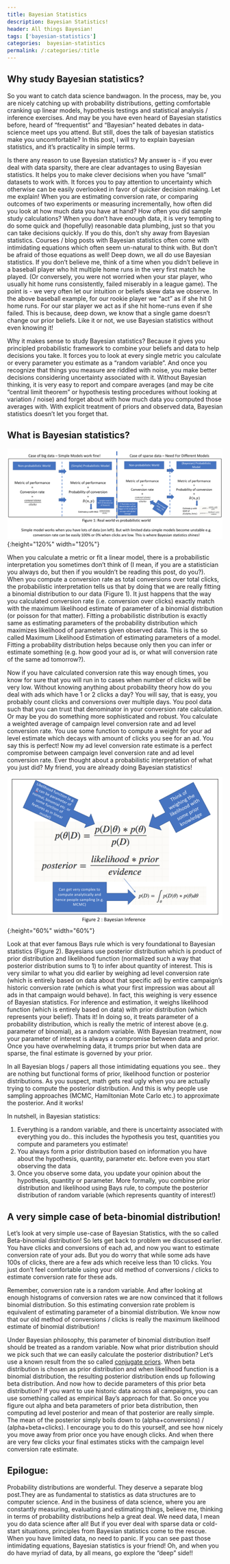 ```yaml
---
title: Bayesian Statistics
description: Bayesian Statistics!
header: All things Bayesian!
tags: ['bayesian-statistics']
categories:  bayesian-statistics
permalink: /:categories/:title
---
```

## Why study Bayesian statistics?

So you want to catch data science bandwagon. In the process, may be, you are nicely catching up with probability distributions, getting comfortable cranking up linear models, hypothesis testings and statistical analysis / inference exercises. And may be you have even heard of Bayesian statistics before, heard of “frequentist” and “Bayesian” heated debates in data-science meet ups you attend. But still, does the talk of bayesian statistics make you uncomfortable? In this post, I will try to explain bayesian statistics, and it’s practicality in simple terms.

Is there any reason to use Bayesian statistics? My answer is - if you ever deal with data sparsity, there are clear advantages to using Bayesian statistics. It helps you to make clever decisions when you have “small” datasets to work with. It forces you to pay attention to uncertainty which otherwise can be easily overlooked in favor of quicker decision making. Let me explain! When you are estimating conversion rate, or comparing outcomes of two experiments or measuring incrementally, how often did you look at how much data you have at hand? How often you did sample study calculations? When you don’t have enough data, it is very tempting to do some quick and (hopefully) reasonable data plumbing, just so that you can take decisions quickly. If you do this, don’t shy away from Bayesian statistics. Courses / blog posts with Bayesian statistics often come with intimidating equations which often seem un-natural to think with. But don’t be afraid of those equations as well! Deep down, we all do use Bayesian statistics. If you don’t believe me, think of a time when you didn’t believe in a baseball player who hit multiple home runs in the very first match he played. (Or conversely, you were not worried when your star player, who usually hit home runs consistently, failed miserably in a league game). The point is - we very often let our intuition or beliefs skew data we observe. In the above baseball example, for our rookie player we “act” as if she hit 0 home runs. For our star player we act as if she hit home-runs even if she failed. This is because, deep down, we know that a single game doesn’t change our prior beliefs. Like it or not, we use Bayesian statistics without even knowing it!

Why it makes sense to study Bayesian statistics? Because it gives you principled probabilistic framework to combine your beliefs and data to help decisions you take. It forces you to look at every single metric you calculate or every parameter you estimate as a “random variable”. And once you recognize that things you measure are riddled with noise, you make better decisions considering uncertainty associated with it. Without Bayesian thinking, it is very easy to report and compare averages (and may be cite “central limit theorem” or hypothesis testing procedures without looking at variation / noise) and forget about with how much data you computed those averages with. With explicit treatment of priors and observed data, Bayesian statistics doesn’t let you forget that.

## What is Bayesian statistics?

![Real world vs probabilistic world](/img/prob_model_1.png?raw=true){:height="120%" width="120%"}

When you calculate a metric or fit a linear model, there is a probabilistic interpretation you sometimes don’t think of (I mean, if you are a statistician you always do, but then if you wouldn’t be reading this post, do you?). When you compute a conversion rate as total conversions over total clicks, the probabilistic interpretation tells us that by doing that we are really fitting a binomial distribution to our data (Figure 1). It just happens that the way you calculated conversion rate (i.e. conversion over clicks) exactly match with the maximum likelihood estimate of parameter of a binomial distribution (or poisson for that matter). Fitting a probabilistic distribution is exactly same as estimating parameters of the probability distribution which maximizes likelihood of parameters given observed data. This is the so called Maximum Likelihood Estimation of estimating parameters of a model. Fitting a probability distribution helps because only then you can infer or estimate something (e.g. how good your ad is, or what will conversion rate of the same ad tomorrow?).

Now if you have calculated conversion rate this way enough times, you know for sure that you will run in to cases when number of clicks will be very low. Without knowing anything about probability theory how do you deal with ads which have 1 or 2 clicks a day? You will say, that is easy, you probably count clicks and conversions over multiple days. You pool data such that you can trust that denominator in your conversion rate calculation. Or may be you do something more sophisticated and robust. You calculate a weighted average of campaign level conversion rate and ad level conversion rate. You use some function to compute a weight for your ad level estimate which decays with amount of clicks you see for an ad. You say this is perfect! Now my ad level conversion rate estimate is a perfect compromise between campaign level conversion rate and ad level conversion rate. Ever thought about a probabilistic interpretation of what you just did? My friend, you are already doing Bayesian statistics! 

![Real world vs probabilistic world](/img/prob_model_2.png?raw=true){:height="60%" width="60%"}

Look at that ever famous Bays rule which is very foundational to Bayesian statistics (Figure 2). Bayesians use posterior distribution which is product of prior distribution and likelihood function (normalized such a way that posterior distribution sums to 1) to infer about quantity of interest. This is very similar to what you did earlier by weighing ad level conversion rate (which is entirely based on data about that specific ad) by entire campaign’s historic conversion rate (which is what your first impression was about all ads in that campaign would behave). In fact, this weighing is very essence of Bayesian statistics. For inference and estimation, it weighs likelihood function (which is entirely based on data) with prior distribution (which represents your belief). Thats it! In doing so, it treats parameter of a probability distribution, which is really the metric of interest above (e.g. parameter of binomial), as a random variable. With Bayesian treatment, now your parameter of interest is always a compromise between data and prior. Once you have overwhelming data, it trumps prior but when data are sparse, the final estimate is governed by your prior.

In all Bayesian blogs / papers all those intimidating equations you see.. they are nothing but functional forms of prior, likelihood function or posterior distributions. As you suspect, math gets real ugly when you are actually trying to compute the posterior distribution. And this is why people use sampling approaches (MCMC, Hamiltonian Mote Carlo etc.) to approximate the posterior. And it works!

In nutshell, in Bayesian statistics:
1. Everything is a random variable, and there is uncertainty associated with everything you do.. this includes the hypothesis you test, quantities you compute and parameters you estimate!
2. You always form a prior distribution based on information you have about the hypothesis, quantity, parameter etc. before even you start observing the data
3. Once you observe some data, you update your opinion about the hypothesis, quantity or parameter. More formally, you combine prior distribution and likelihood using Bays rule, to compute the posterior distribution of random variable (which represents quantity of interest!)

## A very simple case of beta-binomial distribution!

Let’s look at very simple use-case of Bayesian Statistics, with the so called Beta-binomial distribution!
So lets get back to problem we discussed earlier. You have clicks and conversions of each ad, and now you want to estimate conversion rate of your ads. But you do worry that while some ads have 100s of clicks, there are a few ads which receive less than 10 clicks. You just don’t feel comfortable using your old method of conversions / clicks to estimate conversion rate for these ads.

Remember, conversion rate is a random variable. And after looking at enough histograms of conversion rates we are now convinced that it follows binomial distribution. So this estimating conversion rate problem is equivalent of estimating parameter of a binomial distribution. We know now that our old method of conversions / clicks is really the maximum likelihood estimate of binomial distribution! 

Under Bayesian philosophy, this parameter of binomial distribution itself should be treated as a random variable. Now what prior distribution should we pick such that we can easily calculate the posterior distribution? Let’s use a known result from the so called [conjugate priors](https://en.wikipedia.org/wiki/Conjugate_prior). When beta distribution is chosen as prior distribution and when likelihood function is a binomial distribution, the resulting posterior distribution ends up following beta distribution. And now how to decide parameters of this prior beta distribution? If you want to use historic data across all campaigns, you can use something called as empirical Bay’s approach for that. So once you figure out alpha and beta parameters of prior beta distribution, then computing ad level posterior and mean of that posterior are really simple. The mean of the posterior simply boils down to (alpha+conversions) / (alpha+beta+clicks). I encourage you to do this yourself, and see how nicely you move away from prior once you have enough clicks. And when there are very few clicks your final estimates sticks with the campaign level conversion rate estimate.

## Epilogue:
Probability distributions are wonderful. They deserve a separate blog post.They are as fundamental to statistics as data structures are to computer science. And in the business of data science, where you are constantly measuring, evaluating and estimating things, believe me, thinking in terms of probability distributions help a great deal. We need data, I mean you do data science after all! But if you ever deal with sparse data or cold-start situations, principles from Bayesian statistics come to the rescue. When you have limited data, no need to panic. If you can see past those intimidating equations, Bayesian statistics is your friend! Oh, and when you do have myriad of data, by all means, go explore the “deep” side!!